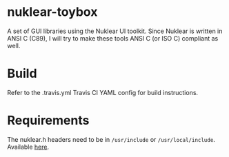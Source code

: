 # nuklear-toybox
A set of GUI libraries using the Nuklear UI toolkit. Since Nuklear is written in ANSI C (C89),
I will try to make these tools ANSI C (or ISO C) compliant as well.

# Build
Refer to the .travis.yml Travis CI YAML config for build instructions.

# Requirements
The nuklear.h headers need to be in `/usr/include` or `/usr/local/include`. Available [here](https://github.com/Immediate-Mode-UI/Nuklear).
